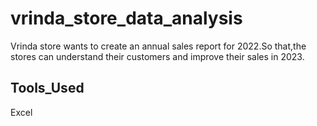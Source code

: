# vrinda_store_data_analysis
Vrinda store wants to create an annual sales report for 2022.So that,the stores can understand their customers and improve their sales in 2023.

## Tools_Used

Excel
